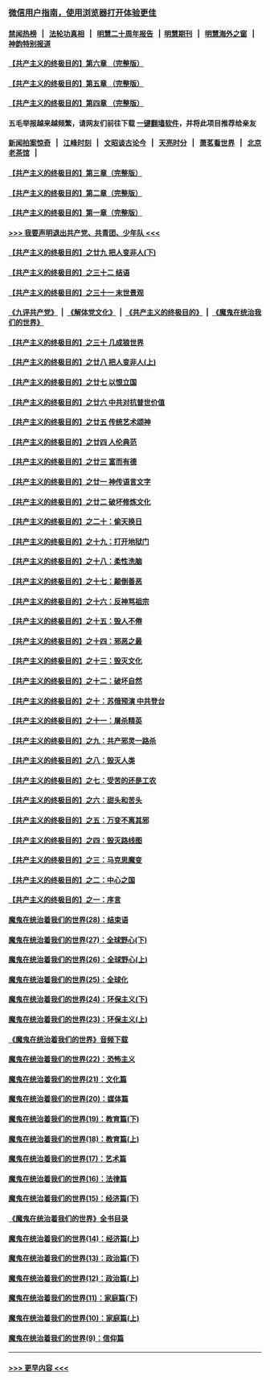 ### [微信用户指南，使用浏览器打开体验更佳](https://github.com/gfw-breaker/banned-news1/blob/master/indexes/wechat-guide.md?t=0)
#### [禁闻热榜](热点新闻.md?t=0)  &nbsp;&nbsp;|&nbsp;&nbsp; [法轮功真相](https://github.com/gfw-breaker/truth/blob/master/README.md?t=0) &nbsp;&nbsp;|&nbsp;&nbsp; [明慧二十周年报告](https://github.com/gfw-breaker/mh-reports/blob/master/README.md?t=0) &nbsp;&nbsp;|&nbsp;&nbsp;[明慧期刊](https://github.com/gfw-breaker/mh-qikan) &nbsp;&nbsp;|&nbsp;&nbsp; [明慧海外之窗](https://github.com/gfw-breaker/mh-news/blob/master/README.md?t=0) &nbsp;&nbsp;|&nbsp;&nbsp; [神韵特别报道](https://github.com/gfw-breaker/mh-news/blob/master/shenyun.md?t=0)
#### [【共产主义的终极目的】第六章 （完整版）](../pages/nsc422/n11428913.md?t=02172033) 
#### [【共产主义的终极目的】第五章 （完整版）](../pages/nsc422/n11428912.md?t=02172033) 
#### [【共产主义的终极目的】第四章 （完整版）](../pages/nsc422/n11428907.md?t=02172033) 
#### 五毛举报越来越频繁，请网友们前往下载 [一键翻墙软件](https://github.com/gfw-breaker/ssr-accounts)，并将此项目推荐给亲友
#### [新闻拍案惊奇](https://github.com/gfw-breaker/banned-news1/blob/master/pages/link4.md) &nbsp;&nbsp;|&nbsp;&nbsp; [江峰时刻](https://github.com/gfw-breaker/banned-news1/blob/master/pages/link4.md) &nbsp;&nbsp;|&nbsp;&nbsp; [文昭谈古论今](https://github.com/gfw-breaker/banned-news1/blob/master/pages/link4.md) &nbsp;&nbsp;|&nbsp;&nbsp; [天亮时分](https://github.com/gfw-breaker/banned-news1/blob/master/pages/link4.md) &nbsp;&nbsp;|&nbsp;&nbsp; [萧茗看世界](https://github.com/gfw-breaker/banned-news1/blob/master/pages/link4.md) &nbsp;&nbsp;|&nbsp;&nbsp; [北京老茶馆](https://github.com/gfw-breaker/banned-news1/blob/master/pages/link4.md) &nbsp;&nbsp;|&nbsp;&nbsp; 
#### [【共产主义的终极目的】第三章（完整版）](../pages/nsc422/n11428848.md?t=02172033) 
#### [【共产主义的终极目的】第二章（完整版）](../pages/nsc422/n11428831.md?t=02172033) 
#### [【共产主义的终极目的】第一章（完整版）](../pages/nsc422/n11417651.md?t=02172033) 
#### [>>> 我要声明退出共产党、共青团、少年队 <<<](https://github.com/begood0513/goodnews/blob/master/quit/letter.md) 
#### [【共产主义的终极目的】之廿九 把人变非人(下)](../pages/nsc422/n11344140.md?t=02172033) 
#### [【共产主义的终极目的】之三十二 结语](../pages/nsc422/n11360535.md?t=02172033) 
#### [【共产主义的终极目的】之三十一 末世景观](../pages/nsc422/n11351129.md?t=02172033) 
#### [《九评共产党》](https://github.com/begood0513/9ping.md/blob/master/README.md) &nbsp;|&nbsp; [《解体党文化》](../../../../jtdwh.md/blob/master/README.md)  &nbsp;|&nbsp; [《共产主义的终极目的》](../../../../gczydzjmd.md/blob/master/README.md) &nbsp;|&nbsp; [《魔鬼在统治我们的世界》](../../../../mgztzwmdsj.md/blob/master/README.md) 
#### [【共产主义的终极目的】之三十 几成狼世界](../pages/nsc422/n11348280.md?t=02172033) 
#### [【共产主义的终极目的】之廿八 把人变非人(上)](../pages/nsc422/n11340492.md?t=02172033) 
#### [【共产主义的终极目的】之廿七 以恨立国](../pages/nsc422/n11336944.md?t=02172033) 
#### [【共产主义的终极目的】之廿六 中共对抗普世价值](../pages/nsc422/n11324785.md?t=02172033) 
#### [【共产主义的终极目的】之廿五 传统艺术颂神](../pages/nsc422/n11296396.md?t=02172033) 
#### [【共产主义的终极目的】之廿四 人伦典范](../pages/nsc422/n11296397.md?t=02172033) 
#### [【共产主义的终极目的】之廿三 富而有德](../pages/nsc422/n11283598.md?t=02172033) 
#### [【共产主义的终极目的】之廿一 神传语言文字](../pages/nsc422/n11263265.md?t=02172033) 
#### [【共产主义的终极目的】之廿二 破坏修炼文化](../pages/nsc422/n11245728.md?t=02172033) 
#### [【共产主义的终极目的】之二十：偷天换日](../pages/nsc422/n11238846.md?t=02172033) 
#### [【共产主义的终极目的】之十九：打开地狱门](../pages/nsc422/n11206376.md?t=02172033) 
#### [【共产主义的终极目的】之十八：柔性洗脑](../pages/nsc422/n11199994.md?t=02172033) 
#### [【共产主义的终极目的】之十七：颠倒善恶](../pages/nsc422/n11179782.md?t=02172033) 
#### [【共产主义的终极目的】之十六：反神骂祖宗](../pages/nsc422/n11166798.md?t=02172033) 
#### [【共产主义的终极目的】之十五：毁人不倦](../pages/nsc422/n11166792.md?t=02172033) 
#### [【共产主义的终极目的】之十四：邪恶之最](../pages/nsc422/n11150249.md?t=02172033) 
#### [【共产主义的终极目的】之十三：毁灭文化](../pages/nsc422/n11135227.md?t=02172033) 
#### [【共产主义的终极目的】之十二：破坏自然](../pages/nsc422/n11135214.md?t=02172033) 
#### [【共产主义的终极目的】之十：苏俄预演 中共登台](../pages/nsc422/n11118424.md?t=02172033) 
#### [【共产主义的终极目的】之十一：屠杀精英](../pages/nsc422/n11118442.md?t=02172033) 
#### [【共产主义的终极目的】之九：共产邪灵一路杀](../pages/nsc422/n11114139.md?t=02172033) 
#### [【共产主义的终极目的】之八：毁灭人类](../pages/nsc422/n11108503.md?t=02172033) 
#### [【共产主义的终极目的】之七：受苦的还是工农](../pages/nsc422/n11101809.md?t=02172033) 
#### [【共产主义的终极目的】之六：甜头和苦头](../pages/nsc422/n11096971.md?t=02172033) 
#### [【共产主义的终极目的】之五：万变不离其邪](../pages/nsc422/n11091285.md?t=02172033) 
#### [【共产主义的终极目的】之四：毁灭路线图](../pages/nsc422/n11086284.md?t=02172033) 
#### [【共产主义的终极目的】之三：马克思魔变](../pages/nsc422/n11061941.md?t=02172033) 
#### [【共产主义的终极目的】之二：中心之国](../pages/nsc422/n11047728.md?t=02172033) 
#### [【共产主义的终极目的】之一：序言](../pages/nsc422/n11086077.md?t=02172033) 
#### [魔鬼在统治着我们的世界(28)：结束语](../pages/nsc422/n10936246.md?t=02172033) 
#### [魔鬼在统治着我们的世界(27)：全球野心(下)](../pages/nsc422/n10928319.md?t=02172033) 
#### [魔鬼在统治着我们的世界(26)：全球野心(上)](../pages/nsc422/n10900318.md?t=02172033) 
#### [魔鬼在统治着我们的世界(25)：全球化](../pages/nsc422/n10788205.md?t=02172033) 
#### [魔鬼在统治着我们的世界(24)：环保主义(下)](../pages/nsc422/n10695307.md?t=02172033) 
#### [魔鬼在统治着我们的世界(23)：环保主义(上)](../pages/nsc422/n10688613.md?t=02172033) 
#### [《魔鬼在统治着我们的世界》音频下载](../pages/nsc422/n10635553.md?t=02172033) 
#### [魔鬼在统治着我们的世界(22)：恐怖主义](../pages/nsc422/n10614727.md?t=02172033) 
#### [魔鬼在统治着我们的世界(21)：文化篇](../pages/nsc422/n10597706.md?t=02172033) 
#### [魔鬼在统治着我们的世界(20)：媒体篇](../pages/nsc422/n10586579.md?t=02172033) 
#### [魔鬼在统治着我们的世界(19)：教育篇(下)](../pages/nsc422/n10564808.md?t=02172033) 
#### [魔鬼在统治着我们的世界(18)：教育篇(上)](../pages/nsc422/n10526970.md?t=02172033) 
#### [魔鬼在统治着我们的世界(17)：艺术篇](../pages/nsc422/n10499093.md?t=02172033) 
#### [魔鬼在统治着我们的世界(16)：法律篇](../pages/nsc422/n10485969.md?t=02172033) 
#### [魔鬼在统治着我们的世界(15)：经济篇(下)](../pages/nsc422/n10469975.md?t=02172033) 
#### [《魔鬼在统治着我们的世界》全书目录](../pages/nsc422/n10464261.md?t=02172033) 
#### [魔鬼在统治着我们的世界(14)：经济篇(上)](../pages/nsc422/n10457370.md?t=02172033) 
#### [魔鬼在统治着我们的世界(13)：政治篇(下)](../pages/nsc422/n10448270.md?t=02172033) 
#### [魔鬼在统治着我们的世界(12)：政治篇(上)](../pages/nsc422/n10444576.md?t=02172033) 
#### [魔鬼在统治着我们的世界(11)：家庭篇(下)](../pages/nsc422/n10440961.md?t=02172033) 
#### [魔鬼在统治着我们的世界(10)：家庭篇(上)](../pages/nsc422/n10435448.md?t=02172033) 
#### [魔鬼在统治着我们的世界(9)：信仰篇](../pages/nsc422/n10432159.md?t=02172033) 

----
#### [ >>> 更早内容 <<< ](../indexes/nsc422-earlier.md)
